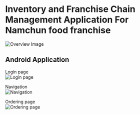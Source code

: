 # Inventory and Franchise Chain Management Application For Namchun food franchise

![Overview Image](https://heunsig-portfolio.s3.ca-central-1.amazonaws.com/01.jpg)

## Android Application
Login page  
![Login page](https://heunsig-portfolio.s3.ca-central-1.amazonaws.com/02.jpg)  

Navigation  
![Navigation](https://heunsig-portfolio.s3.ca-central-1.amazonaws.com/03.jpg)

Ordering page  
![Ordering page](https://heunsig-portfolio.s3.ca-central-1.amazonaws.com/04.jpg)
